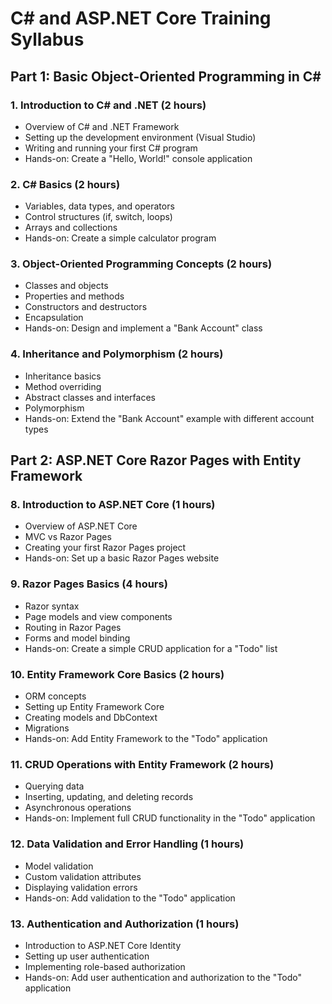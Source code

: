 # C# and ASP.NET Core Training Syllabus

## Part 1: Basic Object-Oriented Programming in C#

### 1. Introduction to C# and .NET (2 hours)
- Overview of C# and .NET Framework
- Setting up the development environment (Visual Studio)
- Writing and running your first C# program
- Hands-on: Create a "Hello, World!" console application

### 2. C# Basics (2 hours)
- Variables, data types, and operators
- Control structures (if, switch, loops)
- Arrays and collections
- Hands-on: Create a simple calculator program

### 3. Object-Oriented Programming Concepts (2 hours)
- Classes and objects
- Properties and methods
- Constructors and destructors
- Encapsulation
- Hands-on: Design and implement a "Bank Account" class

### 4. Inheritance and Polymorphism (2 hours)
- Inheritance basics
- Method overriding
- Abstract classes and interfaces
- Polymorphism
- Hands-on: Extend the "Bank Account" example with different account types


## Part 2: ASP.NET Core Razor Pages with Entity Framework

### 8. Introduction to ASP.NET Core (1 hours)
- Overview of ASP.NET Core
- MVC vs Razor Pages
- Creating your first Razor Pages project
- Hands-on: Set up a basic Razor Pages website

### 9. Razor Pages Basics (4 hours)
- Razor syntax
- Page models and view components
- Routing in Razor Pages
- Forms and model binding
- Hands-on: Create a simple CRUD application for a "Todo" list

### 10. Entity Framework Core Basics (2 hours)
- ORM concepts
- Setting up Entity Framework Core
- Creating models and DbContext
- Migrations
- Hands-on: Add Entity Framework to the "Todo" application

### 11. CRUD Operations with Entity Framework (2 hours)
- Querying data
- Inserting, updating, and deleting records
- Asynchronous operations
- Hands-on: Implement full CRUD functionality in the "Todo" application

### 12. Data Validation and Error Handling (1 hours)
- Model validation
- Custom validation attributes
- Displaying validation errors
- Hands-on: Add validation to the "Todo" application

### 13. Authentication and Authorization (1 hours)
- Introduction to ASP.NET Core Identity
- Setting up user authentication
- Implementing role-based authorization
- Hands-on: Add user authentication and authorization to the "Todo" application

